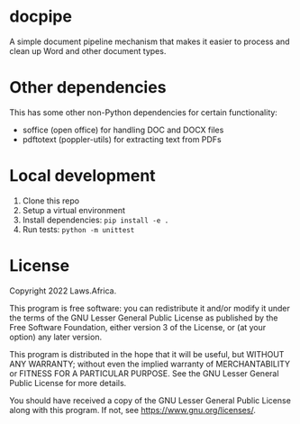 # docpipe

A simple document pipeline mechanism that makes it easier to process and clean up Word and other document types.

# Other dependencies

This has some other non-Python dependencies for certain functionality:

* soffice (open office) for handling DOC and DOCX files
* pdftotext (poppler-utils) for extracting text from PDFs

# Local development

1. Clone this repo
2. Setup a virtual environment
3. Install dependencies: `pip install -e .`
4. Run tests: `python -m unittest`

# License

Copyright 2022 Laws.Africa.

This program is free software: you can redistribute it and/or modify
it under the terms of the GNU Lesser General Public License as published by
the Free Software Foundation, either version 3 of the License, or
(at your option) any later version.

This program is distributed in the hope that it will be useful,
but WITHOUT ANY WARRANTY; without even the implied warranty of
MERCHANTABILITY or FITNESS FOR A PARTICULAR PURPOSE.  See the
GNU Lesser General Public License for more details.

You should have received a copy of the GNU Lesser General Public License
along with this program.  If not, see <https://www.gnu.org/licenses/>.
